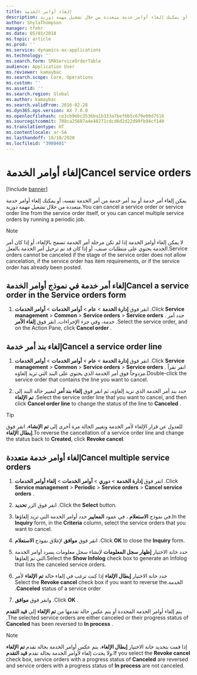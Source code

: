 ```yaml
---
title: إلغاء أوامر الخدمة
description: يمكن إلغاء أمر خدمة أو بند أمر خدمة من أمر الخدمة نفسه، أو يمكنك إلغاء أوامر خدمة متعددة من خلال تشغيل مهمة دورية.
author: ShylaThompson
manager: tfehr
ms.date: 05/01/2018
ms.topic: article
ms.prod: ''
ms.service: dynamics-ax-applications
ms.technology: ''
ms.search.form: SMAServiceOrderTable
audience: Application User
ms.reviewer: kamaybac
ms.search.scope: Core, Operations
ms.custom: ''
ms.assetid: ''
ms.search.region: Global
ms.author: kamaybac
ms.search.validFrom: 2016-02-28
ms.dyn365.ops.version: AX 7.0.0
ms.openlocfilehash: ce3cb9ebc3536ba1b333a7bef6b5c679e09d7516
ms.sourcegitcommit: 708ca25687a4e48271cdcd6d2d22d99fb94cf140
ms.translationtype: HT
ms.contentlocale: ar-SA
ms.lasthandoff: 10/10/2020
ms.locfileid: "3980401"
---
```

# <a name="cancel-service-orders"></a><span data-ttu-id="778aa-103">إلغاء أوامر الخدمة</span><span class="sxs-lookup"><span data-stu-id="778aa-103">Cancel service orders</span></span>   

[!include [banner](../includes/banner.md)]


<span data-ttu-id="778aa-104">يمكن إلغاء أمر خدمة أو بند أمر خدمة من أمر الخدمة نفسه، أو يمكنك إلغاء أوامر خدمة متعددة من خلال تشغيل مهمة دورية.</span><span class="sxs-lookup"><span data-stu-id="778aa-104">You can cancel a service order or service order line from the service order itself, or you can cancel multiple service orders by running a periodic job.</span></span>


> [!NOTE]
> <P><span data-ttu-id="778aa-105">لا يمكن إلغاء أوامر الخدمة إذا لم تكن مرحلة أمر الخدمة تسمح بالإلغاء، أو إذا كان أمر الخدمة يحتوي على متطلبات صنف، أو إذا كان قد تم ترحيل أمر الخدمة بالفعل.</span><span class="sxs-lookup"><span data-stu-id="778aa-105">Service orders cannot be canceled if the stage of the service order does not allow cancelation, if the service order has item requirements, or if the service order has already been posted.</span></span></P>


## <a name="cancel-a-service-order-in-the-service-orders-form"></a><span data-ttu-id="778aa-106">إلغاء أمر خدمة في نموذج أوامر الخدمة</span><span class="sxs-lookup"><span data-stu-id="778aa-106">Cancel a service order in the Service orders form</span></span>

1.  <span data-ttu-id="778aa-107">انقر فوق **إدارة الخدمة** \> **عام** \> **أوامر الخدمات** \> **أوامر الخدمات** .</span><span class="sxs-lookup"><span data-stu-id="778aa-107">Click **Service management** \> **Common** \> **Service orders** \> **Service orders** .</span></span> <span data-ttu-id="778aa-108">حدد أمر خدمة، وفي جزء الإجراءات، انقر فوق **إلغاء الأمر** .</span><span class="sxs-lookup"><span data-stu-id="778aa-108">Select the service order, and on the Action Pane, click **Cancel order** .</span></span>

## <a name="cancel-a-service-order-line"></a><span data-ttu-id="778aa-109">إلغاء بند أمر خدمة</span><span class="sxs-lookup"><span data-stu-id="778aa-109">Cancel a service order line</span></span>

1.  <span data-ttu-id="778aa-110">انقر فوق **إدارة الخدمة** \> **عام** \> **أوامر الخدمات** \> **أوامر الخدمات** .</span><span class="sxs-lookup"><span data-stu-id="778aa-110">Click **Service management** \> **Common** \> **Service orders** \> **Service orders** .</span></span> <span data-ttu-id="778aa-111">انقر نقراً مزدوجاً فوق أمر الخدمة الذي يحتوي على البند التي تريد إلغاؤه.</span><span class="sxs-lookup"><span data-stu-id="778aa-111">Double-click the service order that contains the line you want to cancel.</span></span>

2.  <span data-ttu-id="778aa-112">حدد بند أمر الخدمة الذي تريد إلغاؤه، ثم انقر فوق **إلغاء بند أمر** لتغيير حالة البند إلى **تم الإلغاء** .</span><span class="sxs-lookup"><span data-stu-id="778aa-112">Select the service order line that you want to cancel, and then click **Cancel order line** to change the status of the line to **Canceled** .</span></span>


> [!TIP]
> <P><span data-ttu-id="778aa-113">للعدول عن قرار الإلغاء لأمر الخدمة وتغيير الحالة مرة أخرى إلى <STRONG>تم الإنشاء</STRONG>، انقر فوق <STRONG>إبطال الإلغاء</STRONG>.</span><span class="sxs-lookup"><span data-stu-id="778aa-113">To reverse the cancellation of a service order line and change the status back to <STRONG>Created</STRONG>, click <STRONG>Revoke cancel</STRONG>.</span></span></P>


## <a name="cancel-multiple-service-orders"></a><span data-ttu-id="778aa-114">إلغاء أوامر خدمة متعددة</span><span class="sxs-lookup"><span data-stu-id="778aa-114">Cancel multiple service orders</span></span>

1.  <span data-ttu-id="778aa-115">انقر فوق **إدارة الخدمة** \> **دوري** \> **أوامر الخدمات** \> **إلغاء أوامر الخدمات** .</span><span class="sxs-lookup"><span data-stu-id="778aa-115">Click **Service management** \> **Periodic** \> **Service orders** \> **Cancel service orders** .</span></span>

2.  <span data-ttu-id="778aa-116">انقر فوق الزر **تحديد** .</span><span class="sxs-lookup"><span data-stu-id="778aa-116">Click the **Select** button.</span></span>

3.  <span data-ttu-id="778aa-117">في نموذج **الاستعلام** ، في عمود **المعايير** حدد أوامر الخدمة التي تريد إلغاؤها.</span><span class="sxs-lookup"><span data-stu-id="778aa-117">In the **Inquiry** form, in the **Criteria** column, select the service orders that you want to cancel.</span></span>

4.  <span data-ttu-id="778aa-118">انقر فوق **موافق** لإغلاق نموذج **الاستعلام** .</span><span class="sxs-lookup"><span data-stu-id="778aa-118">Click **OK** to close the **Inquiry** form.</span></span>

5.  <span data-ttu-id="778aa-119">حدد خانة الاختيار **إظهار سجل المعلومات** لإنشاء سجل معلومات يسرد أوامر الخدمة التي تم إلغاؤها.</span><span class="sxs-lookup"><span data-stu-id="778aa-119">Select the **Show Infolog** check box to generate an Infolog that lists the canceled service orders.</span></span>

6.  <span data-ttu-id="778aa-120">حدد خانة الاختيار **‏‫إبطال الإلغاء** إذا كنت ترغب في إلغاء حالة **تم الإلغاء** لأمر الخدمة.</span><span class="sxs-lookup"><span data-stu-id="778aa-120">Select the **Revoke cancel** check box if you want to reverse the **Canceled** status of a service order.</span></span>

7.  <span data-ttu-id="778aa-121">وانقر فوق **موافق** .</span><span class="sxs-lookup"><span data-stu-id="778aa-121">Click **OK** .</span></span>

<span data-ttu-id="778aa-122">يتم إلغاء أوامر الخدمة المحددة أو يتم عكس حالة تقدمها من **تم الإلغاء** إلى **قيد التقدم** .</span><span class="sxs-lookup"><span data-stu-id="778aa-122">The selected service orders are either canceled or their progress status of **Canceled** has been reversed to **In process** .</span></span>


> [!NOTE]
> <P><span data-ttu-id="778aa-123">إذا قمت بتحديد خانة الاختيار <STRONG>إبطال الإلغاء</STRONG>، يتم عكس أوامر الخدمة بحالة تقدم <STRONG>تم الإلغاء</STRONG> ولا يحدث إلغاء لأوامر الخدمة بحالة تقدم <STRONG>قيد التقدم</STRONG>.</span><span class="sxs-lookup"><span data-stu-id="778aa-123">If you select the <STRONG>Revoke cancel</STRONG> check box, service orders with a progress status of <STRONG>Canceled</STRONG> are reversed and service orders with a progress status of <STRONG>In process</STRONG> are not canceled.</span></span></P>


  


